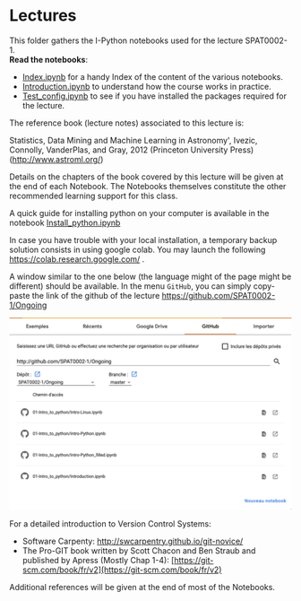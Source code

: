 # Lectures

This folder gathers the I-Python notebooks used for the lecture SPAT0002-1.   
**Read the notebooks**:

- [Index.ipynb](Index.ipynb) for a handy Index of the content of the various notebooks.
- [Introduction.ipynb](Introduction.ipynb) to understand how the course works in practice.
- [Test_config.ipynb](Test_config.ipynb) to see if you have installed the packages required for the lecture.

The reference book (lecture notes) associated to this lecture is:

Statistics, Data Mining and Machine Learning in Astronomy',
Ivezic, Connolly, VanderPlas, and Gray, 2012 (Princeton University Press) (http://www.astroml.org/)

Details on the chapters of the book covered by this lecture will be given at the end of each Notebook.
The Notebooks themselves constitute the other recommended learning support for this class. 

A quick guide for installing python on your computer is available in the notebook [Install_python.ipynb](Install_python.ipynb)

In case you have trouble with your local installation, a temporary backup solution consists in using google colab.
You may launch the following https://colab.research.google.com/ .

A window similar to the one below (the language might of the page might be different) should be available. In the menu `GitHub`, you can simply copy-paste the link of the github of the lecture https://github.com/SPAT0002-1/Ongoing

![GooleCollab](Figures/GoogleColab.png)

For a detailed introduction to Version Control Systems:

- Software Carpenty: http://swcarpentry.github.io/git-novice/
- The Pro-GIT book written by Scott Chacon and Ben Straub and published by Apress (Mostly Chap 1-4):
[https://git-scm.com/book/fr/v2](https://git-scm.com/book/fr/v2)

Additional references will be given at the end of most of the Notebooks. 
